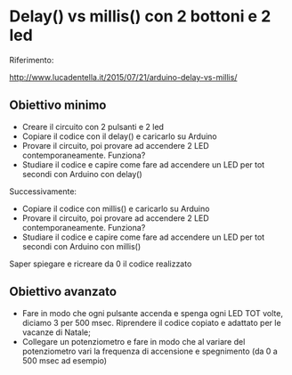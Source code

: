 # Delay() vs millis() con 2 bottoni e 2 led

Riferimento:

http://www.lucadentella.it/2015/07/21/arduino-delay-vs-millis/

## Obiettivo minimo

- Creare il circuito con 2 pulsanti e 2 led
- Copiare il codice con il delay() e caricarlo su Arduino
- Provare il circuito, poi provare ad accendere 2 LED contemporaneamente. Funziona?
- Studiare il codice e capire come fare ad accendere un LED per tot secondi con Arduino con delay()

Successivamente:

- Copiare il codice con millis() e caricarlo su Arduino
- Provare il circuito, poi provare ad accendere 2 LED contemporaneamente. Funziona?
- Studiare il codice e capire come fare ad accendere un LED per tot secondi con Arduino con millis()

Saper spiegare e ricreare da 0 il codice realizzato

## Obiettivo avanzato

- Fare in modo che ogni pulsante accenda e spenga ogni LED TOT volte, diciamo 3 per 500 msec. Riprendere il codice copiato e adattato per le vacanze di Natale;
- Collegare un potenziometro e fare in modo che al variare del potenziometro vari la frequenza di accensione e spegnimento (da 0 a 500 msec ad esempio)
